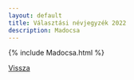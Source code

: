 ```yaml
---
layout: default
title: Választási névjegyzék 2022
description: Madocsa
---
```


{% include Madocsa.html %}

[Vissza](./)